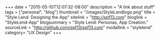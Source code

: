 +++
date = "2015-05-10T12:07:32-08:00"
description = "A link about stuff"
tags = ["personal", "blog"]
thumbnail = "/images/StyleLendlogo.png"
title = "Style Lend: Designing the App"
sitelink = "http://spf13.com"
bloglink = "StyleLend-App"
blogsummary = "Style Lend: Personas, App Creation."
sourceLink = "http://github.com/spf13/spf13.com"
modallink = "stylelend"
category= "UX Design"
+++

